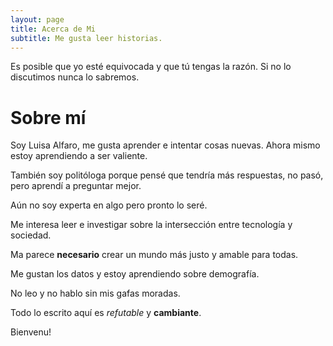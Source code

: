 ```yaml
---
layout: page
title: Acerca de Mi
subtitle: Me gusta leer historias.
---
```


Es posible que yo esté equivocada y que tú tengas la razón.
Si no lo discutimos nunca lo sabremos.


# Sobre mí

Soy Luisa Alfaro, me gusta aprender e intentar cosas nuevas. Ahora mismo estoy aprendiendo a ser valiente.

También soy politóloga porque pensé que tendría más respuestas, no pasó, pero aprendí a preguntar mejor.

Aún no soy experta en algo pero pronto lo seré.

Me interesa leer e investigar sobre la intersección entre tecnología y sociedad.

Ma parece **necesario** crear un mundo más justo y amable para todas.

Me gustan los datos y estoy aprendiendo sobre demografía.

No leo y no hablo sin mis gafas moradas.

Todo lo escrito aquí es *refutable* y **cambiante**.

Bienvenu!

